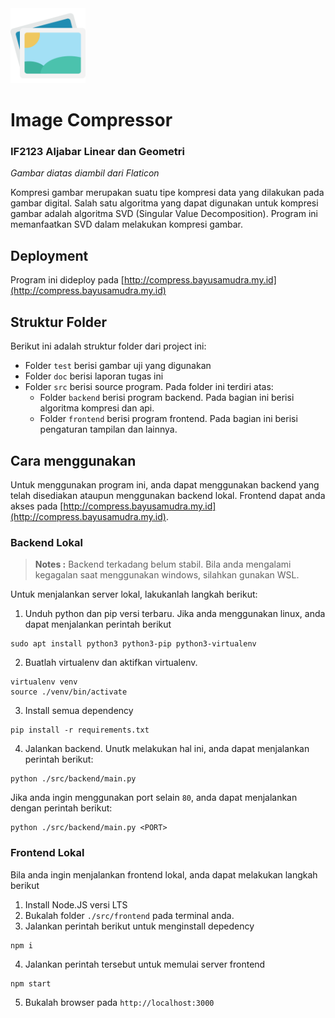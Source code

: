 <img src="src/frontend/src/assets/pictures.png" alt="Gambar Ilustrasi" width="120">

# Image Compressor

### 	IF2123  Aljabar Linear dan Geometri

<i>Gambar diatas diambil dari Flaticon</i>

Kompresi gambar merupakan suatu tipe kompresi data yang dilakukan pada gambar digital. Salah satu algoritma yang dapat digunakan untuk kompresi gambar adalah algoritma SVD (Singular Value Decomposition). Program ini memanfaatkan SVD dalam melakukan kompresi gambar.

## Deployment
Program ini dideploy pada [http://compress.bayusamudra.my.id](http://compress.bayusamudra.my.id)

## Struktur Folder
Berikut ini adalah struktur folder dari project ini:
* Folder `test` berisi gambar uji yang digunakan
* Folder `doc` berisi laporan tugas ini
* Folder `src` berisi source program. Pada folder ini terdiri atas:
  * Folder `backend` berisi program backend. Pada bagian ini berisi algoritma kompresi dan api.
  * Folder `frontend` berisi program frontend. Pada bagian ini berisi pengaturan tampilan dan lainnya.

## Cara menggunakan
Untuk menggunakan program ini, anda dapat menggunakan backend yang telah disediakan ataupun menggunakan backend lokal. Frontend dapat anda akses pada [http://compress.bayusamudra.my.id](http://compress.bayusamudra.my.id). 

### Backend Lokal

> <b>Notes :</b> 
> Backend terkadang belum stabil. Bila anda mengalami kegagalan saat menggunakan windows, silahkan gunakan WSL.

Untuk menjalankan server lokal, lakukanlah langkah berikut:
1. Unduh python dan pip versi terbaru. Jika anda menggunakan linux, anda dapat menjalankan perintah berikut
```shell
sudo apt install python3 python3-pip python3-virtualenv
```

2. Buatlah virtualenv dan aktifkan virtualenv.
```shell
virtualenv venv
source ./venv/bin/activate
```

3. Install semua dependency
```shell
pip install -r requirements.txt
```

4. Jalankan backend. Unutk melakukan hal ini, anda dapat menjalankan perintah berikut:
 ```shell
python ./src/backend/main.py
```

  Jika anda ingin menggunakan port selain `80`, anda dapat menjalankan dengan perintah berikut:
```shell
python ./src/backend/main.py <PORT>
```

### Frontend Lokal

Bila anda ingin menjalankan frontend lokal, anda dapat melakukan langkah berikut
1. Install Node.JS versi LTS
2. Bukalah folder `./src/frontend` pada terminal anda.
3. Jalankan perintah berikut untuk menginstall depedency
```shell
npm i
```
4. Jalankan perintah tersebut untuk memulai server frontend
```shell
npm start
```
5. Bukalah browser pada `http://localhost:3000`
